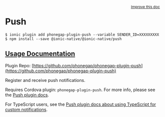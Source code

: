 <a style="float:right;font-size:12px;" href="http://github.com/driftyco/ionic-native/edit/master/src/@ionic-native/plugins/push/index.ts#L196">
  Improve this doc
</a>

# Push

```
$ ionic plugin add phonegap-plugin-push --variable SENDER_ID=XXXXXXXXX
$ npm install --save @ionic-native/@ionic-native/push
```

## [Usage Documentation](https://ionicframework.com/docs/v2/native/push/)

Plugin Repo: [https://github.com/phonegap/phonegap-plugin-push](https://github.com/phonegap/phonegap-plugin-push)

Register and receive push notifications.

Requires Cordova plugin: `phonegap-plugin-push`. For more info, please see the [Push plugin docs](https://github.com/phonegap/phonegap-plugin-push).

For TypeScript users, see the [Push plugin docs about using TypeScript for custom notifications](https://github.com/phonegap/phonegap-plugin-push/blob/master/docs/TYPESCRIPT.md).
